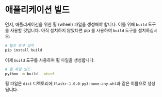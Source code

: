 # 애플리케이션 빌드

먼저, 애플리케이션을 위한 휠 (wheel) 파일을 생성해야 합니다. 이를 위해 `build` 도구를 사용할 것입니다. 아직 설치하지 않았다면 pip 를 사용하여 `build` 도구를 설치하십시오:

```bash
# 빌드 도구 설치
pip install build
```

이제 `build` 도구를 사용하여 휠 파일을 생성합니다:

```bash
# 휠 파일 빌드
python -m build --wheel
```

휠 파일은 `dist` 디렉토리에 `flaskr-1.0.0-py3-none-any.whl`과 같은 이름으로 생성됩니다.
